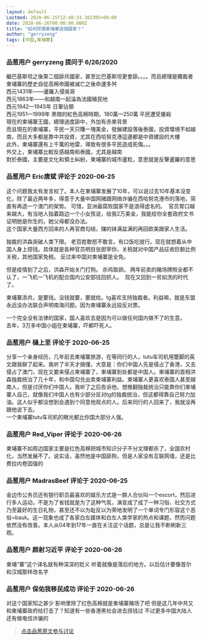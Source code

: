 ```yaml
---
layout: default
Lastmod: 2020-06-25T12:40:33.382305+00:00
date: 2020-06-26T00:00:00.000Z
title: "如何評價柬埔寨這個國家？"
author: "gerryzeng"
tags: [中国,柬埔寨]
---
```



### 品葱用户 **gerryzeng** 提问于 6/26/2020
    
繼巴基斯坦之後第二個舔共國家，甚至比巴基斯坦更會舔。。。。而且總理是獨裁者  
柬埔寨的歷史自從高棉帝國被滅亡之後命運多舛  
西元1431年——暹羅入侵吳哥  
西元1863年——和越南一起淪為法國殖民地  
西元1942—1945年 日軍佔領  
西元1951—1999年 黑暗的紅色高棉時期，180萬—250萬 平民遭受屠殺  
現在的柬埔寨王國，總理過度舔中，外加有赤柬背景  
而且現在的柬埔寨，平民一天只賺一塊美金，發展建設落後泰國，投資環境不如越南，而且大多都是靠中共投資，尤其在西哈努克港這邊都是中資建設的大樓  
此外，柬埔寨還有上千萬的地雷，導致有很多平民造成死傷。。。  
外交上，柬埔寨比較反感越南和泰國，尤其是越南  
對於泰國，主要是文化和領土糾紛，柬埔寨的城市暹粒，意思就是反擊暹羅的意思
    
                

### 品葱用户 **Eric唐斌** 评论于 2020-06-25
        
这个问题我太有发言权了。本人在柬埔寨发展了10年，可以说过去10年基本没变化，除了最近两年多，得意于大量中国网赌跟网络诈骗在西哈努克港市的落地，简直有再造一个澳门的架势。 可惜，亚洲最腐败国家不是浪得虚名的。  官员胃口越来越大，有当地人指着路边一个小女孩说，给我2万美金，我能给你全套政府文书证明她是你生的，她父母都没办法。  
这个国家大量西方回来的人再官商勾结，赚的钵满盆满的再回欧美跟家人生活。  
  
独裁的洪森突破人类下限。 老百姓敢怒不敢言。有口饭吃就行。现在就想着从中国人身上捞钱。具体就是各种官员明目张胆宰你，关税就对中国产品征收巨额比例关税，其他国家免税。 反过来中国对柬埔寨是全免。   
  
但是疫情到了之后，洪森开始关门打狗。 杀鸡取卵。 两年前卖的赌场牌照全都不认了，一飞机一飞机的配合国内公安部往回抓人。  现在又回到一贫如洗的时代了。   
  
柬埔寨添共，是要钱。没钱就要，要就给。tg喜欢支持独裁者。利益嘛，就是东盟永远没办法联合声明南海问题。因为柬埔寨永远投反对票。  
  
一个完全没有法律的国家，国人喜欢去是因为可以做任何国内做不了的生意。   
去年，3万多中国小姐在柬埔寨，吓都吓死人。
        
                

### 品葱用户 **樋上至** 评论于 2020-06-25
        
分享一个亲身经历，几年前去柬埔寨旅游，在等同行的人，tutu车司机用蹩脚的英文跟我聊了起来。我听了半天才搞懂，大意是：你们中国人先是侵占了香港，又去侵占了澳门，现在又要来侵占柬埔寨了，柬埔寨到处都是中国人。柬埔寨的首相洪森独裁统治了几十年，和中国勾兑出卖柬埔寨利益。柬埔寨人更喜欢泰国人甚至越南人，但是讨厌你们中国人。我听了之后告诉他，想推翻独裁统治只能靠你们柬埔寨人自己，就像我们中国人也有少部分反对tg的独裁统治，但这都得靠自己努力加油。这人似乎都没想到会遇到个同意他观点的人。后来同行的人回来了，我就没再跟他说下去。  
一个柬埔寨tutu车司机的眼光都比你国大部分人强。
        
                

### 品葱用户 **Red_Viper** 评论于 2020-06-26
        
柬埔寨不如周边国家主要是红色高棉把城市知识分子不分文理都杀了，全国农村化，当然发展不了。说实话，虽然他是中国舔狗，但是人家没有互联网墙，还是比费拉内卷囯强的
        
                

### 品葱用户 **MadrasBeef** 评论于 2020-06-25
        
金边市公务员还有银行职员最喜欢的娱乐方式是一群人合伙叫一个escort，然后进行多人运动，不是为了省钱就是为了这种气氛，演变成了成了一种习俗、社交方式乃至最好的生日礼物，甚至还不以为耻反以为荣地发明了一个单词专门形容这个恶俗=bauk。这一现象也成了各家白左媒体和白左人类学家的热点和课题，然而问题依然没有改善。本人从04年到17年一直在关注这个话题，总是让我不断刷新三观。
        
                

### 品葱用户 **颜射习近平** 评论于 2020-06-26
        
柬埔“寨”这个译名就有种深深的贬义 听着就像是落后的地方。以后估计要像首尔和汉城那样改名字
        
                

### 品葱用户 **保佑我移民成功** 评论于 2020-06-26
        
对这个国家知之甚少 影响里除了红色高棉就是柬埔寨赌场了吧 但是这几年中共又和柬埔寨政府给打击了？知道有一些香港黑社会进去捞钱过 不过更多中国大陆人 还有做电信诈骗的
        
                





> [点击品葱原文参与讨论](https://pincong.rocks/question/27689)

